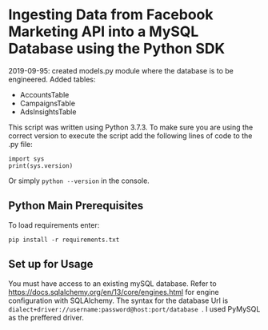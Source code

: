 # Ingesting Data from Facebook Marketing API into a MySQL Database using the Python SDK

2019-09-95: created models.py module where the database is to be engineered. Added tables:
* AccountsTable
* CampaignsTable
* AdsInsightsTable

This script was written using Python 3.7.3.
To make sure you are using the correct version to execute the script add the following lines of code to the .py file:
```{python}
import sys
print(sys.version)
```
Or simply `python --version` in the console.

## Python Main Prerequisites
To load requirements enter:
```
pip install -r requirements.txt
```

## Set up for Usage

You must have access to an existing mySQL database. Refer to https://docs.sqlalchemy.org/en/13/core/engines.html for engine configuration with SQLAlchemy. The syntax for the database Url is `dialect+driver://username:password@host:port/database `. I used PyMySQL as the preffered driver.
